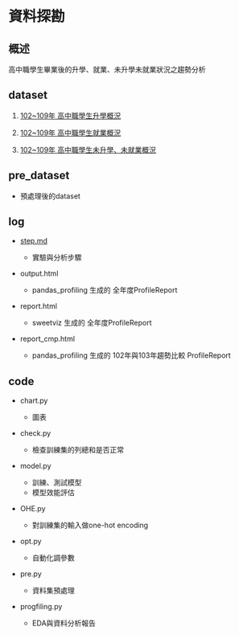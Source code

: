 # 資料探勘

## 概述
高中職學生畢業後的升學、就業、未升學未就業狀況之趨勢分析

## dataset

1. [102~109年 高中職學生升學概況](https://data.gov.tw/dataset/9631)

2. [102~109年 高中職學生就業概況](https://data.gov.tw/dataset/9632)

3. [102~109年 高中職學生未升學、未就業概況](https://data.gov.tw/dataset/9633)

## pre_dataset

- 預處理後的dataset

## log

- [step.md](https://github.com/eason280711/Analysis/blob/main/log/step.md)

    - 實驗與分析步驟

- output.html

    - pandas_profiling 生成的 全年度ProfileReport

- report.html

    - sweetviz 生成的 全年度ProfileReport

- report_cmp.html

    - pandas_profiling 生成的 102年與103年趨勢比較 ProfileReport

## code

- chart.py

    - 圖表

- check.py

    - 檢查訓練集的列總和是否正常

- model.py

    - 訓練、測試模型
    - 模型效能評估

- OHE.py

    - 對訓練集的輸入做one-hot encoding

- opt.py

    - 自動化調參數

- pre.py

    - 資料集預處理

- progfiling.py

    - EDA與資料分析報告
